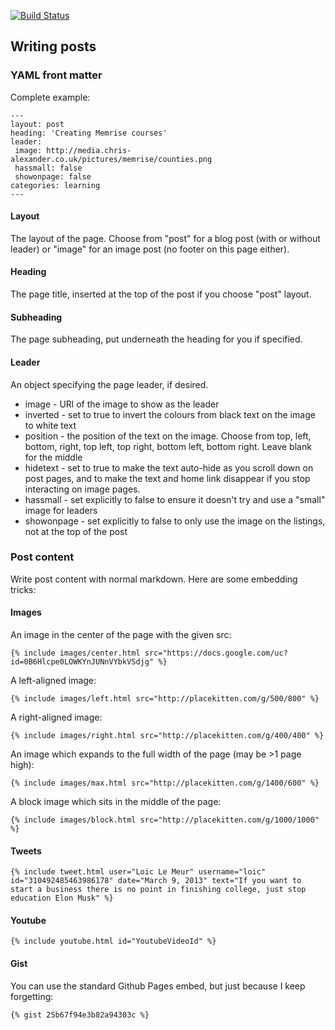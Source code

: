 [![Build Status](https://travis-ci.org/chrisalexander/blog.svg?branch=gh-pages)](https://travis-ci.org/chrisalexander/blog)

## Writing posts

### YAML front matter

Complete example:

    ---
    layout: post
    heading: 'Creating Memrise courses'
    leader:
     image: http://media.chris-alexander.co.uk/pictures/memrise/counties.png
     hassmall: false
     showonpage: false
    categories: learning
    ---

#### Layout

The layout of the page. Choose from "post" for a blog post (with or without leader) or "image" for an image post (no footer on this page either).

#### Heading

The page title, inserted at the top of the post if you choose "post" layout.

#### Subheading

The page subheading, put underneath the heading for you if specified.

#### Leader

An object specifying the page leader, if desired.

* image - URl of the image to show as the leader
* inverted - set to true to invert the colours from black text on the image to white text
* position - the position of the text on the image. Choose from top, left, bottom, right, top left, top right, bottom left, bottom right. Leave blank for the middle
* hidetext - set to true to make the text auto-hide as you scroll down on post pages, and to make the text and home link disappear if you stop interacting on image pages.
* hassmall - set explicitly to false to ensure it doesn't try and use a "small" image for leaders
* showonpage - set explicitly to false to only use the image on the listings, not at the top of the post

### Post content

Write post content with normal markdown. Here are some embedding tricks:

#### Images

An image in the center of the page with the given src:

    {% include images/center.html src="https://docs.google.com/uc?id=0B6Hlcpe0LOWKYnJUNnVYbkVSdjg" %}

A left-aligned image:

    {% include images/left.html src="http://placekitten.com/g/500/800" %}

A right-aligned image:

    {% include images/right.html src="http://placekitten.com/g/400/400" %}

An image which expands to the full width of the page (may be >1 page high):

    {% include images/max.html src="http://placekitten.com/g/1400/600" %}

A block image which sits in the middle of the page:

    {% include images/block.html src="http://placekitten.com/g/1000/1000" %}

#### Tweets

    {% include tweet.html user="Loic Le Meur" username="loic" id="310492485463986178" date="March 9, 2013" text="If you want to start a business there is no point in finishing college, just stop education Elon Musk" %}

#### Youtube

    {% include youtube.html id="YoutubeVideoId" %}

#### Gist

You can use the standard Github Pages embed, but just because I keep forgetting:

    {% gist 25b67f94e3b82a94303c %}
